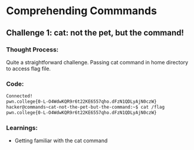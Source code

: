 # Comprehending Commmands

## Challenge 1: cat: not the pet, but the command!

### Thought Process:
Quite a straightforward challenge. Passing cat command in home directory to access flag file.

### Code:
```bash
Connected!
pwn.college{0-L-O4WdwKQR9r6t22KE6557qho.dFzN1QDLyAjN0czW}
hacker@commands~cat-not-the-pet-but-the-command:~$ cat /flag
pwn.college{0-L-O4WdwKQR9r6t22KE6557qho.dFzN1QDLyAjN0czW}
```
### Learnings:
- Getting familiar with the cat command
  
